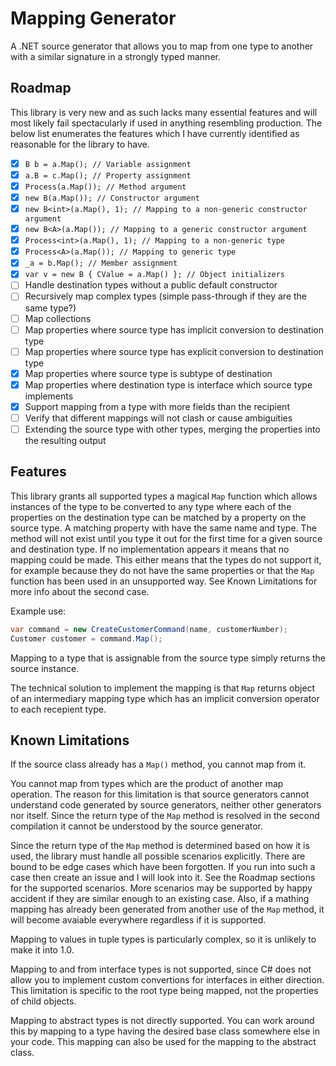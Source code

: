 # Mapping Generator

A .NET source generator that allows you to map from one type to another with a similar signature
in a strongly typed manner.

## Roadmap

This library is very new and as such lacks many essential features and will most likely fail
spectacularly if used in anything resembling production. The below list enumerates the features
which I have currently identified as reasonable for the library to have.

- [x] `B b = a.Map(); // Variable assignment`
- [x] `a.B = c.Map(); // Property assignment`
- [x] `Process(a.Map()); // Method argument`
- [x] `new B(a.Map()); // Constructor argument`
- [x] `new B<int>(a.Map(), 1); // Mapping to a non-generic constructor argument`
- [x] `new B<A>(a.Map()); // Mapping to a generic constructor argument`
- [x] `Process<int>(a.Map(), 1); // Mapping to a non-generic type`
- [x] `Process<A>(a.Map()); // Mapping to generic type`
- [x] `_a = b.Map(); // Member assignment`
- [x] `var v = new B { CValue = a.Map() }; // Object initializers`
- [ ] Handle destination types without a public default constructor
- [ ] Recursively map complex types (simple pass-through if they are the same type?)
- [ ] Map collections
- [ ] Map properties where source type has implicit conversion to destination type
- [ ] Map properties where source type has explicit conversion to destination type
- [x] Map properties where source type is subtype of destination
- [x] Map properties where destination type is interface which source type implements
- [x] Support mapping from a type with more fields than the recipient
- [ ] Verify that different mappings will not clash or cause ambiguities
- [ ] Extending the source type with other types, merging the properties into the resulting output

## Features

This library grants all supported types a magical `Map` function which allows instances of the type
to be converted to any type where each of the properties on the destination type can be matched by
a property on the source type. A matching property with have the same name and type. The method will
not exist until you type it out for the first time for a given source and destination type. If no
implementation appears it means that no mapping could be made. This either means that the types do
not support it, for example because they do not have the same properties or that the `Map` function
has been used in an unsupported way. See Known Limitations for more info about the second case.

Example use:

```csharp
var command = new CreateCustomerCommand(name, customerNumber);
Customer customer = command.Map();
```

Mapping to a type that is assignable from the source type simply returns the source instance.

The technical solution to implement the mapping is that `Map` returns object of an intermediary
mapping type which has an implicit conversion operator to each recepient type.

## Known Limitations

If the source class already has a `Map()` method, you cannot map from it.

You cannot map from types which are the product of another map operation. The reason for this
limitation is that source generators cannot understand code generated by source generators, neither
other generators nor itself. Since the return type of the `Map` method is resolved in the second
compilation it cannot be understood by the source generator.

Since the return type of the `Map` method is determined based on how it is used, the library must
handle all possible scenarios explicitly. There are bound to be edge cases which have been
forgotten. If you run into such a case then create an issue and I will look into it. See the Roadmap
sections for the supported scenarios. More scenarios may be supported by happy accident if they are
similar enough to an existing case. Also, if a mathing mapping has already been generated from another
use of the `Map` method, it will become avaiable everywhere regardless if it is supported.

Mapping to values in tuple types is particularly complex, so it is unlikely to make it into 1.0.

Mapping to and from interface types is not supported, since C# does not allow you to implement custom
convertions for interfaces in either direction. This limitation is specific to the root type being
mapped, not the properties of child objects.

Mapping to abstract types is not directly supported. You can work around this by mapping to a type
having the desired base class somewhere else in your code. This mapping can also be used for the
mapping to the abstract class.